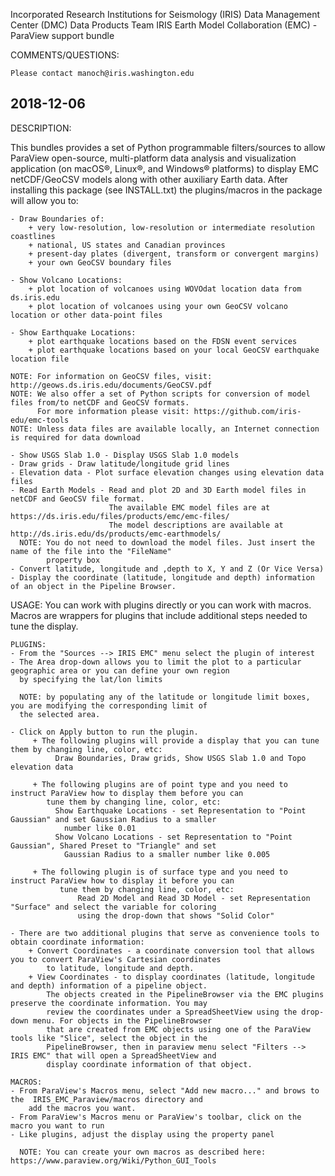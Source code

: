  
Incorporated Research Institutions for Seismology (IRIS)
Data Management Center (DMC)
Data Products Team
IRIS Earth Model Collaboration (EMC) - ParaView support bundle

COMMENTS/QUESTIONS:

    Please contact manoch@iris.washington.edu


 2018-12-06
------------------------------------------------------------------------------------------------------------------------

 DESCRIPTION:

 This bundles provides a set of Python programmable filters/sources to allow ParaView open-source, multi-platform data 
 analysis and visualization application (on macOS®, Linux®, and Windows® platforms) to display EMC netCDF/GeoCSV models 
 along with other auxiliary Earth data.  After installing this package (see INSTALL.txt) the plugins/macros in the 
 package will allow you to:

    - Draw Boundaries of:
        + very low-resolution, low-resolution or intermediate resolution coastlines
        + national, US states and Canadian provinces 
        + present-day plates (divergent, transform or convergent margins)
        + your own GeoCSV boundary files

    - Show Volcano Locations:
        + plot location of volcanoes using WOVOdat location data from ds.iris.edu
        + plot location of volcanoes using your own GeoCSV volcano location or other data-point files

    - Show Earthquake Locations:
        + plot earthquake locations based on the FDSN event services
        + plot earthquake locations based on your local GeoCSV earthquake location file
 
    NOTE: For information on GeoCSV files, visit: http://geows.ds.iris.edu/documents/GeoCSV.pdf
    NOTE: We also offer a set of Python scripts for conversion of model files from/to netCDF and GeoCSV formats.
          For more information please visit: https://github.com/iris-edu/emc-tools
    NOTE: Unless data files are available locally, an Internet connection is required for data download
  
    - Show USGS Slab 1.0 - Display USGS Slab 1.0 models 
    - Draw grids - Draw latitude/longitude grid lines
    - Elevation data - Plot surface elevation changes using elevation data files 
    - Read Earth Models - Read and plot 2D and 3D Earth model files in netCDF and GeoCSV file format. 
                          The available EMC model files are at https://ds.iris.edu/files/products/emc/emc-files/
                          The model descriptions are available at http://ds.iris.edu/ds/products/emc-earthmodels/
      NOTE: You do not need to download the model files. Just insert the name of the file into the "FileName" 
            property box
    - Convert latitude, longitude and ,depth to X, Y and Z (Or Vice Versa) 
    - Display the coordinate (latitude, longitude and depth) information of an object in the Pipeline Browser.


 USAGE:
    You can work with plugins directly or you can work with macros. Macros are wrappers for plugins that include 
    additional steps needed to tune the display. 

    PLUGINS:
    - From the "Sources --> IRIS EMC" menu select the plugin of interest
    - The Area drop-down allows you to limit the plot to a particular geographic area or you can define your own region 
      by specifying the lat/lon limits

      NOTE: by populating any of the latitude or longitude limit boxes, you are modifying the corresponding limit of 
      the selected area.

    - Click on Apply button to run the plugin. 
         + The following plugins will provide a display that you can tune them by changing line, color, etc:
              Draw Boundaries, Draw grids, Show USGS Slab 1.0 and Topo elevation data

         + The following plugins are of point type and you need to instruct ParaView how to display them before you can 
            tune them by changing line, color, etc:
              Show Earthquake Locations - set Representation to "Point Gaussian" and set Gaussian Radius to a smaller 
                number like 0.01
              Show Volcano Locations - set Representation to "Point Gaussian", Shared Preset to "Triangle" and set 
                Gaussian Radius to a smaller number like 0.005
              
         + The following plugin is of surface type and you need to instruct ParaView how to display it before you can 
               tune them by changing line, color, etc:
                   Read 2D Model and Read 3D Model - set Representation "Surface" and select the variable for coloring 
                   using the drop-down that shows "Solid Color"

    - There are two additional plugins that serve as convenience tools to obtain coordinate information:
        + Convert Coordinates - a coordinate conversion tool that allows you to convert ParaView's Cartesian coordinates 
            to latitude, longitude and depth.
        + View Coordinates - to display coordinates (latitude, longitude and depth) information of a pipeline object. 
            The objects created in the PipelineBrowser via the EMC plugins preserve the coordinate information. You may 
            review the coordinates under a SpreadSheetView using the drop-down menu. For objects in the PipelineBrowser 
            that are created from EMC objects using one of the ParaView tools like "Slice", select the object in the 
            PipelineBrowser, then in paraview menu select "Filters --> IRIS EMC" that will open a SpreadSheetView and 
            display coordinate information of that object.

    MACROS:
    - From ParaView's Macros menu, select "Add new macro..." and brows to the  IRIS_EMC_Paraview/macros directory and 
        add the macros you want.
    - From ParaView's Macros menu or ParaView's toolbar, click on the macro you want to run
    - Like plugins, adjust the display using the property panel

      NOTE: You can create your own macros as described here: https://www.paraview.org/Wiki/Python_GUI_Tools
 

